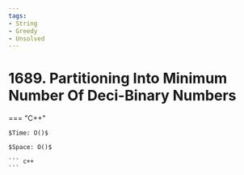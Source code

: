 ```yaml
---
tags:
- String
- Greedy
- Unsolved
---
```



# 1689. Partitioning Into Minimum Number Of Deci-Binary Numbers

=== "C++"

    $Time: O()$

    $Space: O()$

    ``` c++
    ```